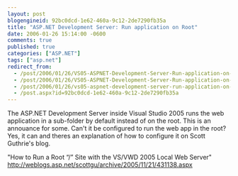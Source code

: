 ```yaml
---
layout: post
blogengineid: 92bc0dcd-1e62-460a-9c12-2de7290fb35a
title: "ASP.NET Development Server: Run application on Root"
date: 2006-01-26 15:14:00 -0600
comments: true
published: true
categories: ["ASP.NET"]
tags: ["asp.net"]
redirect_from: 
  - /post/2006/01/26/VS05-ASPNET-Development-Server-Run-application-on-Root.aspx
  - /post/2006/01/26/VS05-ASPNET-Development-Server-Run-application-on-Root
  - /post/2006/01/26/vs05-aspnet-development-server-run-application-on-root
  - /post.aspx?id=92bc0dcd-1e62-460a-9c12-2de7290fb35a
---
```


The ASP.NET Development Server inside Visual Studio 2005 runs the web application in a sub-folder by default instead of on the root. This is an annouance for some. Can't it be configured to run the web app in the root? Yes, it can and theres an explanation of how to configure it on Scott Guthrie's blog.

"How to Run a Root &ldquo;/&rdquo; Site with the VS/VWD 2005 Local Web Server"
<a href="http://weblogs.asp.net/scottgu/archive/2005/11/21/431138.aspx">http://weblogs.asp.net/scottgu/archive/2005/11/21/431138.aspx</a>
